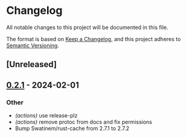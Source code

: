 # Changelog
All notable changes to this project will be documented in this file.

The format is based on [Keep a Changelog](https://keepachangelog.com/en/1.0.0/),
and this project adheres to [Semantic Versioning](https://semver.org/spec/v2.0.0.html).

## [Unreleased]

## [0.2.1](https://github.com/jbr/test-harness/compare/v0.2.0...v0.2.1) - 2024-02-01

### Other
- *(actions)* use release-plz
- *(actions)* remove protoc from docs and fix permissions
- Bump Swatinem/rust-cache from 2.7.1 to 2.7.2
